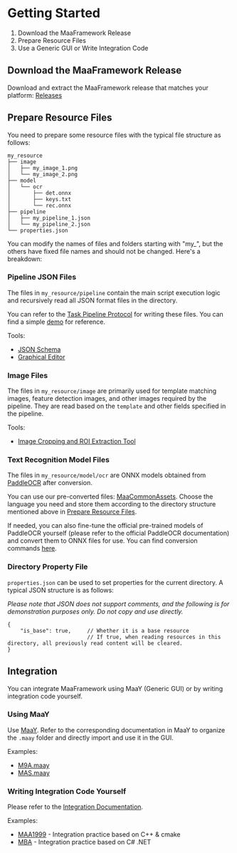 # Getting Started

1. Download the MaaFramework Release
2. Prepare Resource Files
3. Use a Generic GUI or Write Integration Code

## Download the MaaFramework Release

Download and extract the MaaFramework release that matches your platform: [Releases](https://github.com/MaaAssistantArknights/MaaFramework/releases)

## Prepare Resource Files

You need to prepare some resource files with the typical file structure as follows:

```tree
my_resource
├── image
│   ├── my_image_1.png
│   └── my_image_2.png
├── model
│   └── ocr
│       ├── det.onnx
│       ├── keys.txt
│       └── rec.onnx
├── pipeline
│   ├── my_pipeline_1.json
│   └── my_pipeline_2.json
└── properties.json
```

You can modify the names of files and folders starting with "my_", but the others have fixed file names and should not be changed. Here's a breakdown:

### Pipeline JSON Files

The files in `my_resource/pipeline` contain the main script execution logic and recursively read all JSON format files in the directory.

You can refer to the [Task Pipeline Protocol](3.1-PipelineProtocol.md) for writing these files. You can find a simple [demo](https://github.com/MaaAssistantArknights/MaaFramework/blob/main/sample/resource/pipeline/sample.json) for reference.

Tools:

- [JSON Schema](https://github.com/MaaAssistantArknights/MaaFramework/blob/main/tools/pipeline.schema.json)
- [Graphical Editor](https://github.com/MaaAssistantArknights/MaaJsonViewer)

### Image Files

The files in `my_resource/image` are primarily used for template matching images, feature detection images, and other images required by the pipeline. They are read based on the `template` and other fields specified in the pipeline.

Tools:

- [Image Cropping and ROI Extraction Tool](https://github.com/MaaAssistantArknights/MaaFramework/tree/main/tools/ImageCropper)

### Text Recognition Model Files

The files in `my_resource/model/ocr` are ONNX models obtained from [PaddleOCR](https://github.com/PaddlePaddle/PaddleOCR) after conversion.

You can use our pre-converted files: [MaaCommonAssets](https://github.com/MaaAssistantArknights/MaaCommonAssets/tree/main/OCR). Choose the language you need and store them according to the directory structure mentioned above in [Prepare Resource Files](#prepare-resource-files).

If needed, you can also fine-tune the official pre-trained models of PaddleOCR yourself (please refer to the official PaddleOCR documentation) and convert them to ONNX files for use. You can find conversion commands [here](https://github.com/MaaAssistantArknights/MaaCommonAssets/tree/main/OCR#command).

### Directory Property File

`properties.json` can be used to set properties for the current directory. A typical JSON structure is as follows:

_Please note that JSON does not support comments, and the following is for demonstration purposes only. Do not copy and use directly._

```jsonc
{
    "is_base": true,     // Whether it is a base resource
                         // If true, when reading resources in this directory, all previously read content will be cleared.
}
```

## Integration

You can integrate MaaFramework using MaaY (Generic GUI) or by writing integration code yourself.

### Using MaaY

Use [MaaY](https://github.com/MaaAssistantArknights/MaaY). Refer to the corresponding documentation in MaaY to organize the `.maay` folder and directly import and use it in the GUI.

Examples:

- [M9A.maay](https://github.com/MaaAssistantArknights/MAA1999/tree/main/.maay)
- [MAS.maay](https://github.com/MaaAssistantArknights/MaaAssistantSkland/tree/main/.maay)

### Writing Integration Code Yourself

Please refer to the [Integration Documentation](2.1-Integration.md).

Examples:

- [MAA1999](https://github.com/MaaAssistantArknights/MAA1999) - Integration practice based on C++ & cmake
- [MBA](https://github.com/MaaAssistantArknights/MBA) - Integration practice based on C# .NET
